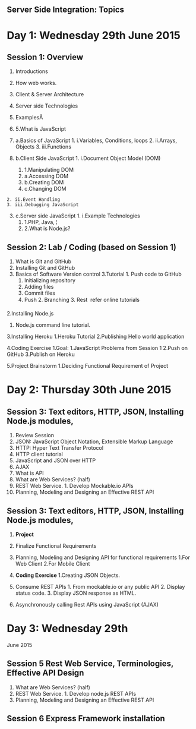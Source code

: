 ## Server Side Integration: Topics

# Day 1: Wednesday 29th June 2015

## Session 1: Overview

1. Introductions
2. How web works.
3. Client & Server Architecture
4. Server side Technologies
  1. ExamplesÃ

5. 5.What is JavaScript
  1. a.Basics of JavaScript
    1. i.Variables, Conditions, loops
    2. ii.Arrays, Objects
    3. iii.Functions

  2. b.Client Side JavaScript
    1. i.Document Object Model (DOM)
      1. 1.Manipulating DOM
        1. a.Accessing DOM
        2. b.Creating DOM
        3. c.Changing DOM

    2. ii.Event Handling
    3. iii.Debugging JavaScript

  3. c.Server side JavaScript
    1. i.Example Technologies
      1. 1.PHP, Java, ¦
      2. 2.What is Node.js?

## Session 2: Lab / Coding (based on Session 1)

1. What is Git and GitHub
  1. Installing Git and GitHub
  2. Basics of Software Version control
  3.Tutorial
    1. Push code to GitHub
      1. Initializing repository
      2. Adding files
      3. Commit files
      4. Push 
    2. Branching 
    3. Rest  refer online tutorials

2.Installing Node.js
  1. Node.js command line tutorial.

3.Installing Heroku
  1.Heroku Tutorial
  2.Publishing Hello world application

4.Coding Exercise
  1.Goal:
    1.JavaScript Problems from Session 1
    2.Push on GitHub
    3.Publish on Heroku

5.Project Brainstorm
  1.Deciding Functional Requirement of Project

# Day 2: Thursday 30th June 2015

## Session 3: Text editors,  HTTP, JSON, Installing Node.js modules,
1. Review Session 
2. JSON: JavaScript Object Notation, Extensible Markup Language
3. HTTP: Hyper Text Transfer Protocol
  1. HTTP client tutorial
4. JavaScript and JSON over HTTP
  1. AJAX
5. What is API
6. What are Web Services? (half)
  1. REST Web Service.
    1. Develop Mockable.io APIs
  2. Planning, Modeling and Designing an Effective REST API

## Session 3: Text editors,  HTTP, JSON, Installing Node.js modules,

1.  **Project** 
  1. Finalize Functional Requirements
  2. Planning, Modeling and Designing API for functional requirements
    1.For Web Client
    2.For Mobile Client        
2.  **Coding Exercise** 
  1.Creating JSON Objects.
  2. Consume REST APIs
    1. From mockable.io or any public API 
    2. Display status code.
    3. Display JSON response as HTML.

  3. Asynchronously calling Rest APIs using JavaScript (AJAX)

# Day 3: Wednesday 29th
 June 2015

## Session 5 Rest Web Service, Terminologies, Effective API Design

1. What are Web Services? (half)
  1. REST Web Service.
    1. Develop node.js REST APIs
  2. Planning, Modeling and Designing an Effective REST API

## Session 6 Express Framework installation
